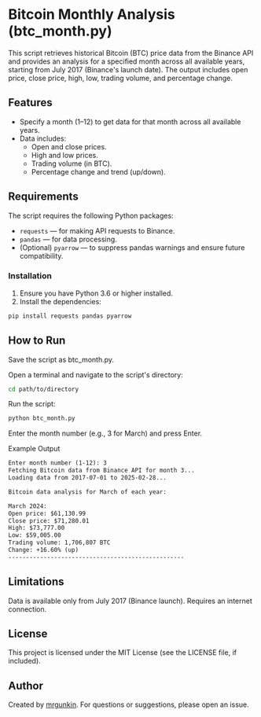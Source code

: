 # Bitcoin Monthly Analysis (btc_month.py)

This script retrieves historical Bitcoin (BTC) price data from the Binance API and provides an analysis for a specified month across all available years, starting from July 2017 (Binance's launch date). The output includes open price, close price, high, low, trading volume, and percentage change.

## Features
- Specify a month (1–12) to get data for that month across all available years.
- Data includes:
  - Open and close prices.
  - High and low prices.
  - Trading volume (in BTC).
  - Percentage change and trend (up/down).

## Requirements
The script requires the following Python packages:
- `requests` — for making API requests to Binance.
- `pandas` — for data processing.
- (Optional) `pyarrow` — to suppress pandas warnings and ensure future compatibility.

### Installation
1. Ensure you have Python 3.6 or higher installed.
2. Install the dependencies:
```bash
pip install requests pandas pyarrow
```
## How to Run
Save the script as btc_month.py.

Open a terminal and navigate to the script's directory:
```bash
cd path/to/directory
```
Run the script:
```bash
python btc_month.py
```
Enter the month number (e.g., 3 for March) and press Enter.

Example Output
```markdown
Enter month number (1-12): 3
Fetching Bitcoin data from Binance API for month 3...
Loading data from 2017-07-01 to 2025-02-28...

Bitcoin data analysis for March of each year:

March 2024:
Open price: $61,130.99
Close price: $71,280.01
High: $73,777.00
Low: $59,005.00
Trading volume: 1,706,807 BTC
Change: +16.60% (up)
--------------------------------------------------
```
## Limitations
Data is available only from July 2017 (Binance launch).
Requires an internet connection.

## License
This project is licensed under the MIT License (see the LICENSE file, if included).
## Author
Created by [mrgunkin](https://github.com/mrgunkin). For questions or suggestions, please open an issue.

